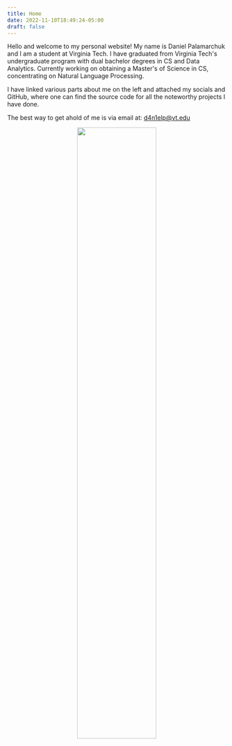 ```yaml
---
title: Home
date: 2022-11-10T18:49:24-05:00
draft: false
---
```


Hello and welcome to my personal website!
My name is Daniel Palamarchuk and I am a student at Virginia Tech.
I have graduated from Virginia Tech's undergraduate program with dual bachelor degrees in CS and Data Analytics.
Currently working on obtaining a Master's of Science in CS, concentrating on Natural Language Processing.

I have linked various parts about me on the left and attached my socials and GitHub, where one can find the source code for all the noteworthy projects I have done.

The best way to get ahold of me is via email at: d4n1elp@vt.edu

<center>
    <img src="../images/selfie.png" width="60%">
</center>

